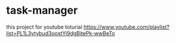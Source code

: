 # task-manager

this project for youtube toturial 
https://www.youtube.com/playlist?list=PL1L3ytybud3oostYi9dgBitePk-wwBeTo
